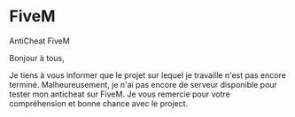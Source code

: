 # FiveM
AntiCheat  FiveM

Bonjour à tous,

Je tiens à vous informer que le projet sur lequel je travaille n'est pas encore terminé.
Malheureusement, je n'ai pas encore de serveur disponible pour tester mon anticheat sur FiveM.
Je vous remercie pour votre compréhension et bonne chance avec le project.
